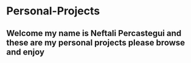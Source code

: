 # Personal-Projects
## Welcome my name is Neftali Percastegui and these are my personal projects please browse and enjoy
